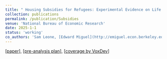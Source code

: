 ```yaml
---
title: " Housing Subsidies for Refugees: Experimental Evidence on Life Outcomes and Social Integration in Jordan"
collection: publications
permalink: /publication/Subsidies
venue: 'National Bureau of Economic Research'
date: 2025-1-1
status: 'working'
co_authors: 'Sam Leone, [Edward Miguel](http://emiguel.econ.berkeley.edu/), [Bailey Palmer](https://baileypalmer.github.io/), [Sandra Rozo](https://www.sandrarozo.net/), [Emma Smith](https://sites.harvard.edu/emmasmith/), and [Sarah Stillman](https://cega.berkeley.edu/person/sarah-stillman/)'
---
```

[[paper](https://www.nber.org/papers/w33408?utm_campaign=ntwh)], [[pre-analysis plan](https://www.socialscienceregistry.org/trials/6141)], [[coverage by VoxDev](https://voxdev.org/topic/migration-urbanisation/refugee-housing-policy-learning-housing-subsidies-syrian-refugees)]




